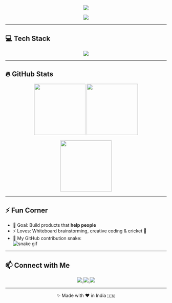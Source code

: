 <!-- Banner -->
<p align="center">
  <img src="https://capsule-render.vercel.app/api?type=waving&color=FF4B91&height=180&section=header&text=Ujjawal%20Singh&fontSize=40&fontColor=fff&animation=fadeIn" />
</p>

<!-- Typing Animation -->
<p align="center">
  <a href="https://github.com/UjjawalSingh">
    <img src="https://readme-typing-svg.herokuapp.com?font=Fira+Code&size=22&pause=1000&color=FF4B91&center=true&vCenter=true&width=500&lines=🚀+B.Tech+CSE+3rd+Year;💡+Aspiring+Developer;🌱+Learning+Dev+%2B+DSA;Made+with+❤️+in+India+🇮🇳" />
  </a>
</p>

---

## 💻 Tech Stack  
<p align="center">
  <img src="https://skillicons.dev/icons?i=python,c++,java,js,html,css,git,linux,flutter" />
</p>

---

## 🔥 GitHub Stats  
<p align="center">
 <img src="https://github-readme-stats.vercel.app/api?username=UjjawalChauhanSingh&show_icons=true&theme=default&cache_seconds=1000" height="160"/>
 <img src="https://github-readme-streak-stats.herokuapp.com/?user=UjjawalChauhanSingh&theme=default&cache_seconds=1000" height="160"/>

</p>

<p align="center">
  <img src="https://github-readme-stats.vercel.app/api/top-langs/?username=UjjawalSingh&layout=compact&theme=radical" height="160"/>
</p>

---

## ⚡ Fun Corner  
- 🎯 Goal: Build products that **help people**  
- ⚡ Loves: Whiteboard brainstorming, creative coding & cricket 🏏  
- 🐍 My GitHub contribution snake:  
  ![snake gif](https://github.com/UjjawalSingh/UjjawalSingh/blob/output/github-contribution-grid-snake.svg)

---

## 📫 Connect with Me  
<p align="center">
  <a href="https://linkedin.com/in/ujjawal-singh">
    <img src="https://img.shields.io/badge/LinkedIn-0A66C2?style=for-the-badge&logo=linkedin&logoColor=white"/>
  </a>
  <a href="mailto:ujjawalsingh@gmail.com">
    <img src="https://img.shields.io/badge/Email-D14836?style=for-the-badge&logo=gmail&logoColor=white"/>
  </a>
  <a href="https://ujjawalsingh.vercel.app">
    <img src="https://img.shields.io/badge/Portfolio-000000?style=for-the-badge&logo=vercel&logoColor=white"/>
  </a>
</p>

---

<p align="center">
  ✨ Made with ❤️ in India 🇮🇳
</p>
